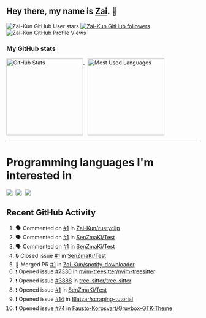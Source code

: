 ## Hey there, my name is [Zai](https://github.com/Zai-Kun). 👋

![Zai-Kun GitHub User stars](https://img.shields.io/github/stars/Zai-Kun?color=yellow&style=flat-square&label=Stars&affiliations=OWNER)
[![Zai-Kun GitHub followers](https://img.shields.io/github/followers/Zai-Kun?color=green&style=flat-square&label=Followers)](https://github.com/Zai-Kun?tab=followers)
![Zai-Kun GitHub Profile Views](https://komarev.com/ghpvc/?username=your-Zai-Kun&style=flat-square&label=Profile+views)

### My GitHub stats

<p>
  <a href = "https://github.com/Zai-Kun">
    <picture>
      <source media="(prefers-color-scheme: dark)" srcset="https://github-readme-stats.vercel.app/api?username=Zai-Kun&theme=monokai&show_icons=true&hide_border=true&count_private=true">
      <source media="(prefers-color-scheme: light)" srcset="https://github-readme-stats.vercel.app/api?username=Zai-Kun&theme=buefy&show_icons=true&hide_border=true&count_private=true">
      <img height="200" align="top" src="https://github-readme-stats.vercel.app/api?username=Zai-Kun&theme=buefy&show_icons=true&hide_border=true&count_private=true" alt="GitHub Stats">
    </picture>
  </a>&nbsp;

  <a href = "https://github.com/Zai-Kun">
    <picture>
      <source media="(prefers-color-scheme: dark)" srcset="https://github-readme-stats.vercel.app/api/top-langs/?username=Zai-Kun&theme=monokai&show_icons=true&hide_border=true&layout=compact">
      <source media="(prefers-color-scheme: light)" srcset="https://github-readme-stats.vercel.app/api/top-langs/?username=Zai-Kun&theme=buefy&show_icons=true&hide_border=true&layout=compact">
      <img height="200" align="top" src="https://github-readme-stats.vercel.app/api/top-langs/?username=Zai-Kun&theme=buefy&show_icons=true&hide_border=true&layout=compact" alt="Most Used Languages">
    </picture>
  </a>
</p>

<hr>

<h1 align="left">Programming languages I'm interested in</h1>

<p align="left">
<a href=https://www.python.org><img src="https://skillicons.dev/icons?i=python" /></a>&nbsp;
<a href=https://go.dev><img src="https://skillicons.dev/icons?i=go" /></a>&nbsp;
<a href=https://www.rust-lang.org><img src="https://skillicons.dev/icons?i=rust" /></a>
</p>

## Recent GitHub Activity
<!--START_SECTION:activity-->
1. 🗣 Commented on [#1](https://github.com/Zai-Kun/rustyclip/issues/1#issuecomment-2496112349) in [Zai-Kun/rustyclip](https://github.com/Zai-Kun/rustyclip)
2. 🗣 Commented on [#1](https://github.com/SenZmaKi/Test/issues/1#issuecomment-2481425479) in [SenZmaKi/Test](https://github.com/SenZmaKi/Test)
3. 🗣 Commented on [#1](https://github.com/SenZmaKi/Test/issues/1#issuecomment-2478380178) in [SenZmaKi/Test](https://github.com/SenZmaKi/Test)
4. 🔒 Closed issue [#1](https://github.com/SenZmaKi/Test/issues/1) in [SenZmaKi/Test](https://github.com/SenZmaKi/Test)
5. 🎉 Merged PR [#1](https://github.com/Zai-Kun/spotify-downloader/pull/1) in [Zai-Kun/spotify-downloader](https://github.com/Zai-Kun/spotify-downloader)
6. ❗ Opened issue [#7330](https://github.com/nvim-treesitter/nvim-treesitter/issues/7330) in [nvim-treesitter/nvim-treesitter](https://github.com/nvim-treesitter/nvim-treesitter)
7. ❗ Opened issue [#3888](https://github.com/tree-sitter/tree-sitter/issues/3888) in [tree-sitter/tree-sitter](https://github.com/tree-sitter/tree-sitter)
8. ❗ Opened issue [#1](https://github.com/SenZmaKi/Test/issues/1) in [SenZmaKi/Test](https://github.com/SenZmaKi/Test)
9. ❗ Opened issue [#14](https://github.com/Blatzar/scraping-tutorial/issues/14) in [Blatzar/scraping-tutorial](https://github.com/Blatzar/scraping-tutorial)
10. ❗ Opened issue [#74](https://github.com/Fausto-Korpsvart/Gruvbox-GTK-Theme/issues/74) in [Fausto-Korpsvart/Gruvbox-GTK-Theme](https://github.com/Fausto-Korpsvart/Gruvbox-GTK-Theme)
<!--END_SECTION:activity-->